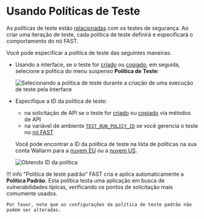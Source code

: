 [img-set-policy-in-gui]:    ../../../images/fast/operations/common/test-policy/overview/tr-gui-set-policy.png
[img-get-policy-id]:        ../../../images/fast/operations/common/test-policy/overview/get-policy-id.png

[doc-pol-tr-relations]:     ../internals.md#fast-test-policy
[doc-tr-creation-gui]:      ../create-testrun.md#creating-a-test-run-via-web-interface
[doc-tr-creation-api]:      ../create-testrun.md#creating-a-test-run-via-api
[doc-tr-copying-gui]:       ../copy-testrun.md#copying-a-test-run-via-web-interface
[doc-tr-copying-api]:       ../copy-testrun.md#copying-a-test-run-via-an-api

[doc-ci-mode]:              ../../poc/integration-overview-ci-mode.md
[doc-tr-pid-envvar]:        ../../poc/ci-mode-testing.md#environment-variables-in-testing-mode

[link-pol-list-eu]:         https://my.wallarm.com/testing/policies/     
[link-pol-list-us]:         https://us1.my.wallarm.com/testing/policies/


# Usando Políticas de Teste

As políticas de teste estão [relacionadas][doc-pol-tr-relations] com os testes de segurança. Ao criar uma iteração de teste, cada política de teste definirá e especificará o comportamento do nó FAST. 

Você pode especificar a política de teste das seguintes maneiras:

* Usando a interface, se o teste for [criado][doc-tr-creation-gui] ou [copiado][doc-tr-copying-gui], em seguida, selecione a política do menu suspenso **Política de Teste**:

    ![Selecionando a política de teste durante a criação de uma execução de teste pela interface][img-set-policy-in-gui] 

* Especifique a ID da política de teste:
    * na solicitação de API se o teste for [criado][doc-tr-creation-api] ou [copiado][doc-tr-copying-api] via métodos de API
    * na variável de ambiente [`TEST_RUN_POLICY_ID`][doc-tr-pid-envvar] se você gerencia o teste no [nó FAST][doc-ci-mode]
        
    Você pode encontrar a ID da política de teste na lista de políticas na sua conta Wallarm para a [nuvem EU][link-pol-list-eu] ou a [nuvem US][link-pol-list-us].

    ![Obtendo ID da política][img-get-policy-id]

!!! info "Política de teste padrão"
    FAST cria e aplica automaticamente a **Política Padrão**. Esta política testa uma aplicação em busca de vulnerabilidades típicas, verificando os pontos de solicitação mais comumente usados.

    Por favor, note que as configurações da política de teste padrão não podem ser alteradas.